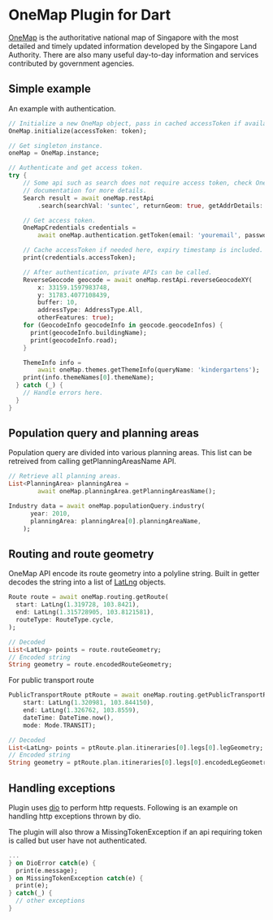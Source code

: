 # OneMap Plugin for Dart

[OneMap](https://www.onemap.sg/home/) is the authoritative national map of Singapore with the most detailed and timely updated information developed by the Singapore Land Authority. There are also many useful day-to-day information and services contributed by government agencies.

## Simple example
An example with authentication.

```dart
// Initialize a new OneMap object, pass in cached accessToken if available.
OneMap.initialize(accessToken: token);

// Get singleton instance.
oneMap = OneMap.instance;

// Authenticate and get access token.
try {
    // Some api such as search does not require access token, check OneMap
    // documentation for more details.
    Search result = await oneMap.restApi
        .search(searchVal: 'suntec', returnGeom: true, getAddrDetails: true);

    // Get access token.
    OneMapCredentials credentials =
        await oneMap.authentication.getToken(email: 'youremail', password: 'yourpassword');

    // Cache accessToken if needed here, expiry timestamp is included.
    print(credentials.accessToken);

    // After authentication, private APIs can be called.
    ReverseGeocode geocode = await oneMap.restApi.reverseGeocodeXY(
        x: 33159.1597983748,
        y: 31783.4077108439,
        buffer: 10,
        addressType: AddressType.All,
        otherFeatures: true);
    for (GeocodeInfo geocodeInfo in geocode.geocodeInfos) {
      print(geocodeInfo.buildingName);
      print(geocodeInfo.road);
    }

    ThemeInfo info =
        await oneMap.themes.getThemeInfo(queryName: 'kindergartens');
    print(info.themeNames[0].themeName);
  } catch (_) {
    // Handle errors here.
  }
}
```

## Population query and planning areas
Population query are divided into various planning areas. This list can be
retreived from calling getPlanningAreasName API.

```dart
// Retrieve all planning areas.
List<PlanningArea> planningArea =
        await oneMap.planningArea.getPlanningAreasName();

Industry data = await oneMap.populationQuery.industry(
      year: 2010,
      planningArea: planningArea[0].planningAreaName,
    );
```

## Routing and route geometry
OneMap API encode its route geometry into a polyline string. Built in getter
decodes the string into a list of [LatLng](https://pub.dev/packages/latlng) objects.

``` dart
Route route = await oneMap.routing.getRoute(
  start: LatLng(1.319728, 103.8421),
  end: LatLng(1.315728905, 103.8121581),
  routeType: RouteType.cycle,
);

// Decoded
List<LatLng> points = route.routeGeometry;
// Encoded string
String geometry = route.encodedRouteGeometry;

```

For public transport route
```dart
PublicTransportRoute ptRoute = await oneMap.routing.getPublicTransportRoute(
    start: LatLng(1.320981, 103.844150),
    end: LatLng(1.326762, 103.8559),
    dateTime: DateTime.now(),
    mode: Mode.TRANSIT);

// Decoded
List<LatLng> points = ptRoute.plan.itineraries[0].legs[0].legGeometry;
// Encoded string
String geometry = ptRoute.plan.itineraries[0].legs[0].encodedLegGeometry.points;
```

## Handling exceptions
Plugin uses [dio](https://pub.dev/packages/dio) to perform http requests.
Following is an example on handling http exceptions thrown by dio.

The plugin will also throw a MissingTokenException if an api requiring token is
called but user have not authenticated.

```dart
...
} on DioError catch(e) {
  print(e.message);
} on MissingTokenException catch(e) {
  print(e);
} catch(_) {
  // other exceptions
}

```
